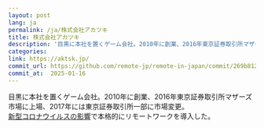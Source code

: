 ```yaml
---
layout: post
lang: ja
permalink: /ja/株式会社アカツキ
title: 株式会社アカツキ
description: '目黒に本社を置くゲーム会社。2010年に創業、2016年東京証券取引所マザーズ市場に上場、2017年には東京証券取引所一部に市場変更。 新型コロナウイルスの影響で本格的にリモートワークを導入した。'
categories: 
link: https://aktsk.jp/
commit_url: https://github.com/remote-jp/remote-in-japan/commit/269b8121aa196f71e3b6ae053662484bf0056892
commit_at:  2025-01-16
---
```


<p>目黒に本社を置くゲーム会社。2010年に創業、2016年東京証券取引所マザーズ市場に上場、2017年には東京証券取引所一部に市場変更。<br /><a href="https://aktsk.jp/press/23893/">新型コロナウイルスの影響</a>で本格的にリモートワークを導入した。</p>
